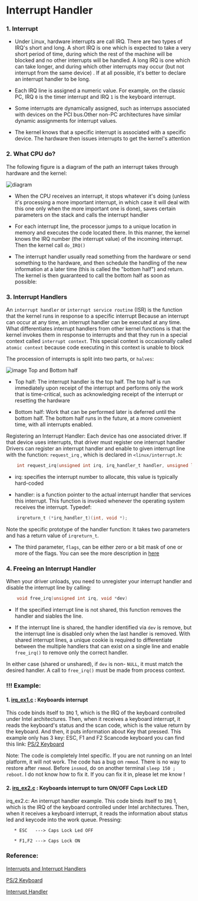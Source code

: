 # Interrupt Handler

### 1. Interrupt

* Under Linux, hardware interrupts are call IRQ. There are two types of IRQ's short and long.
A short IRQ is one which is expected to take a very short period of time, during which the rest
of the machine will be blocked and no other interrupts will be handled. A long IRQ is one which
can take longer, and during which other interrupts may occur (but not interrupt from the same device)
. If at all possible, it's better to declare an interrupt handler to be long.

* Each IRQ line is assigned a numeric value. For example, on the classic PC, IRQ `0` is the
timer interrupt and IRQ `1` is the keyboard interrupt.

* Some interrupts are dynamically assigned, such as interrups associated with devices on the
PCI bus.Other non-PC architectures have similar dynamic assignments for interrupt values.

* The kernel knows that a specific interrupt is associated with a specific device. The hardware
then issues interrupts to get the kernel's attention

### 2. What CPU do?

The following figure is a diagram of the path an interrupt takes through hardware and the kernel:

![diagram](https://notes.shichao.io/lkd/figure_7.1.png)

* When the CPU receives an interrupt, it stops whatever it's doing (unless it's processing a
more important interrupt, in which case it will deal with this one only when the more
important one is done), saves certain parameters on the stack and calls the interrupt handler

* For each interrupt line, the processor jumps to a unique location in memory
and executes the code located there. In this manner, the kernel knows the IRQ number
(the interrupt value) of the incoming interrupt. Then the kernel call `do_IRQ()`

* The interrupt handler usually read something from the hardware or send something to
the hardware, and then schedule the handling of the new information at a later time
(this is called the "bottom half") and return. The kernel is then guaranteed to
call the bottom half as soon as possible:

### 3. Interrupt Handlers

An `interrupt handler` or `interrupt service routine` (ISR) is the function that the kernel runs in response to a specific interrupt
Because an interrupt can occur at any time, an interrupt handler can be executed at any time. What differentiates interrupt
handlers from other kernel functions is that the kernel invokes them in response to interrupts and that they run in a special
context called `interrupt context`. This special context is occasionally called `atomic context` because code executing in this context is unable to block

The procession of interrupts is split into two parts, or `halves`:

![image Top and Bottom half](https://www.ibm.com/developerworks/linux/library/l-tasklets/figure1.gif)

* Top half: The interrupt handler is the top half. The top half is run immediately upon receipt of the interrupt and
performs only the work that is time-critical, such as acknowledging receipt of the interrupt or resetting the hardware

* Bottom half: Work that can be performed later is deferred until the bottom half. The bottom half runs in the future, at a more convenient time, with all interrupts enabled.

Registering an Interrupt Handler: Each device has one associated driver. If that device uses interrupts, that driver must register one interrupt handler
Drivers can register an interrupt handler and enable to given interrupt line with the function: `request_irq`
, which is declared in `<linux/interrupt.h`:

```c
	int request_irq(unsigned int irq, irq_handler_t handler, unsigned long flags, const char *name, void *dev)
```

* irq: specifies the interrupt number to allocate, this value is typically hard-coded

* handler: is a function pointer to the actual interrupt handler that services this interrupt. This
function is invoked whenever the operating system receives the interrupt. Typedef:

```c
	irqreturn_t (*irq_handler_t)(int, void *);
```
Note the specific prototype of the handler function: It takes two parameters and has a return value of `irqreturn_t`.

* The third parameter, `flags`, can be either zero or a bit mask of one or more of the flags. You can see the more description in
[here](https://www.fsl.cs.sunysb.edu/kernel-api/re667.html)

### 4. Freeing an Interrupt Handler

When your driver unloads, you need to unregister your interrupt handler and disable the interrupt line by calling:

```c
	void free_irq(unsigned int irq, void *dev)
```
* If the specified interrupt line is not shared, this function removes the handler and siables the line.

* If the interrupt line is shared, the handler identified via `dev` is remove, but the interrupt line is disabled
only when the last handler is removed. With shared interrupt lines, a unique cookie is required to differentiate
between the multiple handlers that can exist on a single line and enable `free_irq()` to remove only the correct handler.

In either case (shared or unshared), if `dev` is non- `NULL`, it must match the desired handler. A call to `free_irq()` must be made from process context.

### !!! Example:

#### 1. [irq_ex1.c](https://github.com/danghai/Kernel/blob/master/irq_handler/irq_ex1.c) : Keyboards interrupt

This code binds itself to `IRQ` 1, which is the IRQ of the keyboard controlled under Intel architectures. Then,
when it receives a keyboard interrupt, it reads the keyboard's status and the scan code, which is the value return
by the keyboard. And then, it puts information about Key that pressed. This example only has 3 key: ESC, F1 and F2
Scancode keyboard you can find this link: [PS/2 Keyboard](http://wiki.osdev.org/PS/2_Keyboard)

Note: The code is completely Intel specific. If you are not running on an Intel platform, it will not work. The code
has a bug on `rmmod`. There is no way to restore after `rmmod`. Before `insmod`, do on another terminal `sleep 150 ; reboot`.
I do not know how to fix it. If you can fix it in, please let me know ! 

#### 2. [irq_ex2.c](https://github.com/danghai/Kernel/blob/master/irq_handler/irq_ex2.c) : Keyboards interrupt to turn ON/OFF Caps Lock LED

irq_ex2.c: An interrupt handler example. This code binds itself to `IRQ` 1, which
is the IRQ of the keyboard controlled under Intel architectures. Then, when it
receives a keyboard interrupt, it reads the information about status led and keycode
into the work queue. Pressing:

       * ESC   ---> Caps Lock Led OFF

       * F1,F2 ---> Caps Lock ON




### Reference:

[Interrupts and Interrupt Handlers](https://notes.shichao.io/lkd/ch7/)

[PS/2 Keyboard](http://wiki.osdev.org/PS/2_Keyboard)

[Interrupt Handler](http://www.tldp.org/LDP/lkmpg/2.4/html/x1210.html)
